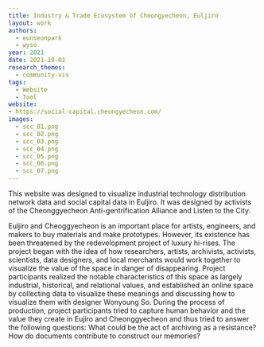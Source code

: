 ```yaml
---
title: Industry & Trade Ecosystem of Cheongyecheon, Euljiro
layout: work
authors:
  - eunseonpark
  - wyso
year: 2021
date: 2021-10-01
research_themes:
  - community-vis
tags:
  - Website
  - Tool
website:
- https://social-capital.cheongyecheon.com/
images:
  - scc_01.png
  - scc_02.png
  - scc_03.png
  - scc_04.png
  - scc_05.png
  - scc_06.png
  - scc_07.png
---
```

This website was designed to visualize industrial technology distribution network data and social capital data in Euljiro. It was designed by activists of the Cheonggyecheon Anti-gentrification Alliance and Listen to the City.

Euljiro and Cheoggyecheon is an important place for artists, engineers, and makers to buy materials and make prototypes. However, its existence has been threatened by the redevelopment project of luxury hi-rises. The project began with the idea of how researchers, artists, archivists, activists, scientists, data designers, and local merchants would work together to visualize the value of the space in danger of disappearing. Project participants realized the notable characteristics of this space as largely industrial, historical, and relational values, and established an online space by collecting data to visualize these meanings and discussing how to visualize them with designer Wonyoung So. During the process of production, project participants tried to capture human behavior and the value they create in Eujiro and Cheonggyecheon and thus tried to answer the following questions: What could be the act of archiving as a resistance? How do documents contribute to construct our memories? 